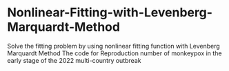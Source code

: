 # Nonlinear-Fitting-with-Levenberg-Marquardt-Method

Solve the fitting problem by using nonlinear fitting function with Levenberg Marquardt Method
The code for Reproduction number of monkeypox in the early stage of the 2022 multi-country outbreak